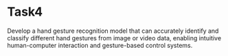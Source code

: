 # Task4
Develop a hand gesture recognition model that can accurately identify and classify different hand gestures from image or video data, enabling intuitive human-computer interaction and gesture-based control systems.
